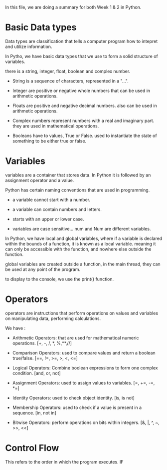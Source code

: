 In this file, we are doing a summary for both Week 1 & 2 in Python.

# Basic Data types

Data types are classification that tells a computer program how to intepret and utilize information.

In Pytho, we have basic data types that we use to form a solid structure of variables.

there is a string, integer, float, boolean and complex number.

* String is a sequence of characters, represented in a "...".

* Integer are positive or negative whole numbers that can be used in arithmetic operations.

* Floats are positive and negative decimal numbers. also can be used in arithmetic operations.

* Complex numbers represent numbers with a real and imaginary part. they are used in mathematical operations.

* Booleans have to values, True or False. used to instantiate the state of something to be either true or false.


# Variables

variables are a container that stores data. In Python it is followed by an assignment operator and a value.

Python has certain naming conventions that are used in programming.

* a variable cannot start with a number.

* a variable can contain numbers and letters.

* starts with an upper or lower case.

* variables are case sensitive... num and Num are different variables.


In Python, we have local and global variables, where if a variable is declared within the bounds of a function, it is known as a local variable. meaning it can only be accessible with the function, and nowhere else outside the function.

global variables are created outside a function, in the main thread, they can be used at any point of the program.

to display to the console, we use the print() function.

# Operators

operators are instructions that perform operations on values and variables on manipulating data, performing calculations.

We have :

* Arithmetic Operators: that are used for mathematical numeric operations. [+, -, /, *, %,**,//]

* Comparison Operators: used to compare values and return a boolean true/false. [==, !=, >=, >, <, <=]

* Logical Operators: Combine boolean expressions to form one complex condition. [and, or, not]

* Assignment Operators: used to assign values to variables. [=, +=, -=, *=]

* Identity Operators: used to check object identity. [is, is not]

* Membership Operators: used to check if a value is present in a sequence. [in, not in]

* Bitwise Operators: perform operations on bits within integers. [&, |, ^, ~, >>, <<]


# Control Flow

This refers to the order in which the program executes.
 IF
